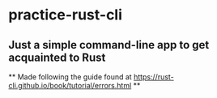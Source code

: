 # practice-rust-cli
## Just a simple command-line app to get acquainted to Rust
** Made following the guide found at https://rust-cli.github.io/book/tutorial/errors.html **
